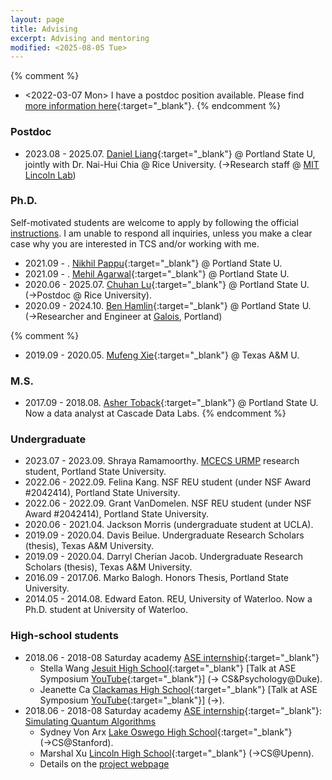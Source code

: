 ```yaml
---
layout: page
title: Advising
excerpt: Advising and mentoring
modified: <2025-08-05 Tue>
---
```


{% comment %}
* <2022-03-07 Mon> I have a postdoc position
    available. Please find [more information here]({{base}}/files/docs/recruit_fangsong.pdf){:target="_blank"}. 
{% endcomment %}


### Postdoc
*  2023.08 - 2025.07. [Daniel Liang](https://daniel-you-liang.github.io/){:target="_blank"} @ Portland State U, jointly with Dr. Nai-Hui Chia @ Rice University. (&rarr;Research staff @ [MIT Lincoln Lab](https://www.ll.mit.edu/))

### Ph.D. 

Self-motivated students are welcome to apply by following the official
[instructions](https://www.pdx.edu/computer-science/graduate-admission). I
am unable to respond all inquiries, unless you make a clear case why
you are interested in TCS and/or working with me.

*  2021.09 - . [Nikhil Pappu](http://nikhilpappu.info/){:target="_blank"} @ Portland State U. 
*  2021.09 - . [Mehil Agarwal](https://mehil.info/){:target="_blank"} @ Portland State U. 
*  2020.06 - 2025.07. [Chuhan Lu](https://chuhanlu.github.io/){:target="_blank"} @ Portland State U. (&rarr;Postdoc @ Rice University).
*  2020.09 - 2024.10. [Ben Hamlin](https://galois.com/team/ben-hamlin/){:target="_blank"} @ Portland State U. (&rarr;Researcher and Engineer at [Galois](https://galois.com/), Portland)

{% comment %}
*  2019.09 - 2020.05. [Mufeng Xie](){:target="_blank"} @ Texas A&M U.

### M.S. 

*  2017.09 - 2018.08. [Asher Toback](https://www.linkedin.com/in/asher-toback-92a201133){:target="_blank"} @ Portland State U. Now a data analyst at Cascade Data Labs. 
{% endcomment %}

### Undergraduate 
* 2023.07 - 2023.09. Shraya Ramamoorthy. [MCECS URMP](https://www.pdx.edu/engineering/past-urmp-video-presentations) research student, Portland State University.
* 2022.06 - 2022.09. Felina Kang. NSF REU student (under NSF Award #2042414),  Portland State University.
* 2022.06 - 2022.09. Grant VanDomelen. NSF REU student (under NSF Award #2042414),
  Portland State University.
* 2020.06 - 2021.04. Jackson Morris (undergraduate student at UCLA). 
* 2019.09 -  2020.04. Davis Beilue. Undergraduate Research Scholars (thesis), Texas A&M University. 
* 2019.09 -  2020.04. Darryl Cherian Jacob. Undergraduate Research Scholars (thesis), Texas A&M University. 
* 2016.09 - 2017.06. Marko Balogh. Honors Thesis, Portland State University.
* 2014.05 - 2014.08. Edward Eaton. REU, University of Waterloo. Now a
Ph.D. student at University of Waterloo.

### High-school students
* 2018.06 - 2018-08 Saturday academy [ASE internship](https://www.saturdayacademy.org/ase){:target="_blank"}
   *  Stella Wang [Jesuit High School](https://www.jesuitportland.org/){:target="_blank"} [Talk at ASE Symposium [YouTube](https://youtu.be/fnzCSRMu5OE?si=ZGyMN_v7OJfnfrcE&t=5463){:target="_blank"}] (&rarr; CS&Psychology@Duke).
   *  Jeanette Ca [Clackamas High School](https://chs.nclack.k12.or.us/){:target="_blank"} [Talk at ASE Symposium [YouTube](https://youtu.be/6WAUJL9ZgbA?si=RYz_ahHxU1ZWwkid&t=5587){:target="_blank"}] (&rarr;).
* 2018.06 - 2018-08 Saturday academy [ASE internship](https://www.saturdayacademy.org/ase){:target="_blank"}: [Simulating Quantum Algorithms](https://www.saturdayacademy.org/simulating-quantum-algorithms-quantum-cloud-platforms)
   *  Sydney Von Arx [Lake Oswego High School](https://www.losdschools.org/site/Default.aspx?PageID=25){:target="_blank"} (&rarr;CS@Stanford).
   *  Marshal Xu [Lincoln High School](https://www.pps.net/Domain/136){:target="_blank"} (&rarr;CS@Upenn).
   *  Details on the [project webpage]({{base}}/teaching/su18ase/)
   
